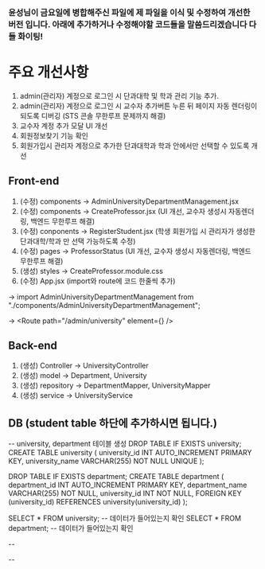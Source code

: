 ### 윤성님이 금요일에 병합해주신 파일에 제 파일을 이식 및 수정하여 개선한 버전 입니다. 아래에 추가하거나 수정해야할 코드들을 말씀드리겠습니다 다들 화이팅!

# 주요 개선사항
1. admin(관리자) 계정으로 로그인 시 단과대학 및 학과 관리 기능 추가.
2. admin(관리자) 계정으로 로그인 시 교수자 추가버튼 누른 뒤 페이지 자동 렌더링이 되도록 디버깅 (STS 콘솔 무한루프 문제까지 해결)
3. 교수자 계정 추가 모달 UI 개선
4. 회원정보찾기 기능 확인
5. 회원가입시 관리자 계정으로 추가한 단과대학과 학과 안에서만 선택할 수 있도록 개선




## Front-end

1. (수정) components → AdminUniversityDepartmentManagement.jsx
2. (수정) components → CreateProfessor.jsx  (UI 개선, 교수자 생성시 자동렌더링, 백엔드 무한루프 해결)
3. (수정) conponents → RegisterStudent.jsx (학생 회원가입 시 관리자가 생성한 단과대학/학과 만 선택 가능하도록 수정)
3. (수정) pages → ProfessorStatus (UI 개선, 교수자 생성시 자동렌더링, 백엔드 무한루프 해결)
4. (생성) styles → CreateProfessor.module.css
5. (수정) App.jsx (import와 route에 코드 한줄씩 추가)

→ import AdminUniversityDepartmentManagement from "./components/AdminUniversityDepartmentManagement";

→ <Route path="/admin/university" element={<AdminUniversityDepartmentManagement />} />



## Back-end

1. (생성) Controller  → UniversityController
2. (생성) model → Department, University
3. (생성) repository → DepartmentMapper, UniversityMapper
4. (생성) service → UniversityService



## DB (student table 하단에 추가하시면 됩니다.)

-- university, department 테이블 생성
DROP TABLE IF EXISTS university;
CREATE TABLE university (
university_id INT AUTO_INCREMENT PRIMARY KEY,
university_name VARCHAR(255) NOT NULL UNIQUE
);

DROP TABLE IF EXISTS department;
CREATE TABLE department (
department_id INT AUTO_INCREMENT PRIMARY KEY,
department_name VARCHAR(255) NOT NULL,
university_id INT NOT NULL,
FOREIGN KEY (university_id) REFERENCES university(university_id)
);

SELECT * FROM university; -- 데이터가 들어있는지 확인
SELECT * FROM department; -- 데이터가 들어있는지 확인

--

--
